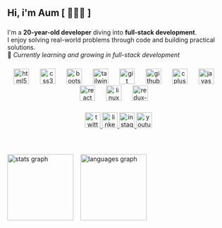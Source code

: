 <h2 align="left">Hi, i'm Aum [ 👩🏻‍💻 ]</h2>

###

<p align="left">
I'm a <strong>20-year-old developer</strong> diving into <strong>full-stack development</strong>.<br>
I enjoy solving real-world problems through code and building practical solutions.<br>
🌱 <em>Currently learning and growing in full-stack development</em>
</p>



###

<div align="center">
<img src="https://cdn.jsdelivr.net/gh/devicons/devicon/icons/html5/html5-original.svg" height="35" alt="html5 logo" />
<img width="17" />
<img src="https://cdn.jsdelivr.net/gh/devicons/devicon/icons/css3/css3-original.svg" height="35" alt="css3 logo" />
<img width="17" />
<img src="https://cdn.jsdelivr.net/gh/devicons/devicon/icons/bootstrap/bootstrap-original.svg" height="35" alt="bootstrap logo" />
<img width="17" />
<img src="https://cdn.simpleicons.org/tailwindcss/06B6D4" height="35" alt="tailwindcss logo" />
<img width="17" />
<img src="https://cdn.jsdelivr.net/gh/devicons/devicon/icons/git/git-original.svg" height="35" alt="git logo" />
<img width="17" />
<img src="https://skillicons.dev/icons?i=github" height="35" alt="github logo" />
<img width="17" />
<img src="https://cdn.jsdelivr.net/gh/devicons/devicon/icons/cplusplus/cplusplus-original.svg" height="35" alt="cplusplus logo" />
<img width="17" />
<img src="https://cdn.jsdelivr.net/gh/devicons/devicon/icons/javascript/javascript-original.svg" height="35" alt="javascript logo" />
<img width="17" />
<img src="https://cdn.jsdelivr.net/gh/devicons/devicon/icons/react/react-original.svg" height="35" alt="react logo" />
<img width="17" />
<img src="https://cdn.jsdelivr.net/gh/devicons/devicon/icons/linux/linux-original.svg" height="35" alt="linux logo" />
<img width="17" />
<img src="https://cdn.jsdelivr.net/gh/devicons/devicon/icons/redux/redux-original.svg" height="35" alt="redux-toolkit logo" />
<img width="17" />
</div>

###

<div align="center">
  <a href="https://x.com/_Mehta_Aum" target="_blank">
    <img src="https://img.shields.io/static/v1?message=Twitter&logo=twitter&label=&color=1DA1F2&logoColor=white&labelColor=&style=for-the-badge" height="35" alt="twitter logo"  />
  </a>
  <a href="https://www.linkedin.com/in/mehta-aum-177002265/" target="_blank">
    <img src="https://img.shields.io/static/v1?message=LinkedIn&logo=linkedin&label=&color=0077B5&logoColor=white&labelColor=&style=for-the-badge" height="35" alt="linkedin logo"  />
  </a>
  <a href="https://www.instagram.com/mehta.aum01/profilecard/?igsh=djEzd2FvNWQ1b290" target="_blank">
    <img src="https://img.shields.io/static/v1?message=Instagram&logo=instagram&label=&color=E4405F&logoColor=white&labelColor=&style=for-the-badge" height="35" alt="instagram logo"  />
  </a>
  <a href="https://www.youtube.com/@FitWithAum" target="_blank">
    <img src="https://img.shields.io/static/v1?message=Youtube&logo=youtube&label=&color=FF0000&logoColor=white&labelColor=&style=for-the-badge" height="35" alt="youtube logo"  />
  </a>
</div>

###

<br clear="both">
<br>

<div align="left">
    <img src="https://github-readme-stats.vercel.app/api?username=MehtaAum&theme=dracula&cache_seconds=30" height="150" alt="stats graph"  />
  &nbsp&nbsp
  <img src="https://github-readme-stats.vercel.app/api/top-langs?username=MehtaAum&layout=compact&langs_count=6&theme=dracula&cache_seconds=86400" height="150" alt="languages graph" height="150" alt="languages graph"  />
</div>

###
